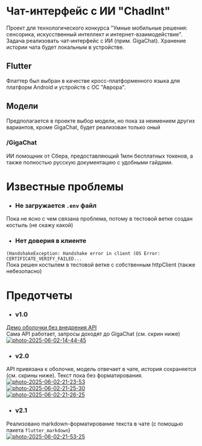 # Чат-интерфейс с ИИ "ChadInt"

Проект для технологического конкурса "Умные мобильные решения: сенсорика, искусственный интеллект и интернет-взаимодействие".
Задача реализовать чат-интерфейс с ИИ (прим. GigaChat).
Хранение истории чата будет локальным в устройстве.

## Flutter

Флаттер был выбран в качестве кросс-платформенного языка для платформ Android и устройств с ОС "Аврора".

## Модели

Предполагается в проекте выбор модели, но пока за неимением других вариантов, кроме GigaChat, будет реализован только оный

### **/GigaChat**
ИИ помощник от Сбера, предоставляющий 1млн бесплатных токенов, а также полностью русскую документацию с удобными гайдами.

# Известные проблемы

- ### Не загружается `.env` файл
Пока не ясно с чем связана проблема, потому в тестовой ветке создан костыль (не скажу какой)

- ### Нет доверия в клиенте 
`(HandshakeException: Handshake error in client (OS Error: СERTIFICATE_VERIFY_FAILED...` <br/>
Пока решен костылем в тестовой ветке с собственным httpClient (также небезопасно)

# Предотчеты

- ### v1.0
[Демо оболочки без внедрения API](https://youtu.be/k8lhKYUM1Cc) <br/>
Сама API работает, запросы доходят до GigaChat (см. скрин ниже) <br/>
<a href="https://ibb.co/4Z5xtWsc"><img src="https://i.ibb.co/SX9pyNQ2/photo-2025-06-02-14-44-45.jpg" alt="photo-2025-06-02-14-44-45" border="0"></a>
- ### v2.0
API привязана к оболочке, модель отвечает в чате, история сохраняется (см. скрины ниже). Текст пока без форматирования.<br/>
<a href="https://imgbb.com/"><img src="https://i.ibb.co/wFVCZ3PF/photo-2025-06-02-21-23-53.jpg" alt="photo-2025-06-02-21-23-53" border="0"></a> <br/>
<a href="https://imgbb.com/"><img src="https://i.ibb.co/HwtvKzz/photo-2025-06-02-21-25-30.jpg" alt="photo-2025-06-02-21-25-30" border="0"></a> <br/>
<a href="https://imgbb.com/"><img src="https://i.ibb.co/bgV4KS19/photo-2025-06-02-21-26-25.jpg" alt="photo-2025-06-02-21-26-25" border="0"></a>
- ### v2.1
Реализовано markdown-форматирование текста в чате (с помощью пакета `flutter_markdown`) <br/>
<a href="https://imgbb.com/"><img src="https://i.ibb.co/x8cn35Xg/photo-2025-06-02-21-53-25.jpg" alt="photo-2025-06-02-21-53-25" border="0"></a>
